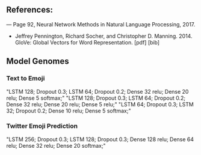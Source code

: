 ## References: 
— Page 92, Neural Network Methods in Natural Language Processing, 2017.
- Jeffrey Pennington, Richard Socher, and Christopher D. Manning. 2014. GloVe: Global Vectors for Word Representation. [pdf] [bib]


## Model Genomes

### Text to Emoji
"LSTM 128; Dropout 0.3; LSTM 64; Dropout 0.2; Dense 32 relu; Dense 20 relu; Dense 5 softmax;"
"LSTM 128; Dropout 0.3; LSTM 64; Dropout 0.2; Dense 32 relu; Dense 20 relu; Dense 5 relu;"
"LSTM 64; Dropout 0.3; LSTM 32; Dropout 0.2; Dense 10 relu; Dense 5 softmax;"
### Twitter Emoji Prediction
"LSTM 256; Dropout 0.3; LSTM 128; Dropout 0.3; Dense 128 relu; Dense 64 relu; Dense 32 relu; Dense 20 softmax;"